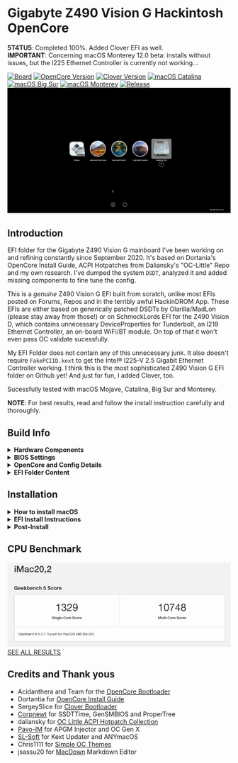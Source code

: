 # Gigabyte Z490 Vision G Hackintosh OpenCore

**5T4TU5**: Completed 100%. Added Clover EFI as well.</br>
**IMPORTANT**: Concerning macOS Monterey 12.0 beta: installs without issues, but the I225 Ethernet Controller is currently not working…

[![Board](https://img.shields.io/badge/Gigabyte-Z490_Vision_G-informational.svg)](https://www.gigabyte.com/Motherboard/Z490-VISION-G-rev-1x/support#support-dl-bios)
[![OpenCore Version](https://img.shields.io/badge/OpenCore-0.7.3-important.svg)](https://github.com/acidanthera/OpenCorePkg/releases/latest)
[![Clover Version](https://img.shields.io/badge/Clover-r5139-important.svg)](https://github.com/CloverHackyColor/CloverBootloader/releases/tag/5139)
[![macOS Catalina](https://img.shields.io/badge/macOS-10.15.7-white.svg)](https://www.apple.com/li/macos/catalina/)
[![macOS Big Sur](https://img.shields.io/badge/macOS-11.5.2-white.svg)](https://www.apple.com/macos/big-sur/)
[![macOS Monterey](https://img.shields.io/badge/macOS-12.0_beta-white.svg)](https://www.apple.com/macos/monterey-preview/)
[![Release](https://img.shields.io/badge/Download-latest-success.svg)](https://github.com/5T33Z0/Gigabyte-Z490-Vision-G-Hackintosh-OpenCore/releases/latest)
![](https://github.com/5T33Z0/Gigabyte-Z490-Vision-G-Hackintosh-OpenCore/blob/main/Pics/BootPicker.png)

## Introduction

EFI folder for the Gigabyte Z490 Vision G mainboard I've been working on and refining constantly since September 2020. It's based on Dortania's OpenCore Install Guide, ACPI Hotpatches from Daliansky's "OC-Little" Repo and my own research. I've dumped the system `DSDT`, analyzed it and added missing components to fine tune the config. 

This is a *genuine* Z490 Vision G EFI built from scratch, unlike most EFIs posted on Forums, Repos and in the terribly awful HackinDROM App. These EFIs are either based on generically patched DSDTs by Olarilla/MadLon (please stay away from those!) or on SchmockLords EFI for the Z490 Vision D, which contains unnecessary DeviceProperties for Tunderbolt, an I219 Ethernet Controller, an on-board WiFi/BT module. On top of that it won't even pass OC validate sucessfully.

My EFI Folder does not contain any of this unnecessary junk. It also doesn't require `FakePCIID.kext` to get the Intel® I225-V 2.5 Gigabit Ethernet Controller working. I think this is the most sophisticated Z490 Vision G EFI folder on Github yet! And just for fun, I added Clover, too.

Sucessfully tested with macOS Mojave, Catalina, Big Sur and Monterey.

**NOTE**: For best results, read and follow the install instruction carefully and thoroughly. 

## Build Info

<details>
<summary><strong>Hardware Components</strong></summary>

### System Specs

| Component           | Details                                     |
| :------------------ | :------------------------------------------ |
| Mainboard           | Gigabyte Z490 Vision G                      |
| BIOS		      | F20. F5 or higher is required to disable `CFG Lock`. Otherwise use Kernel Quirk `AppleXcpmCfgLock`|
| CPU                 | Intel® Core i9 10850K (Codename Comet Lake) |
| RAM                 | 32 GB DDR4 2400 Crucial Basllistix Sport LT |
| iGPU		      | Intel® UHD 630. Configured `headless` for computational tasks only. If you need to drive a display [use this Framebuffer-Patch](https://github.com/5T33Z0/Gigabyte-Z490-Vision-G-Hackintosh-OpenCore/blob/main/Additional%20Files/Intel%20UHD%20630_HDMI_DP_Framebuffer-Patch.plist) instead      |
| GPU                 | MSI Geforce GTX 760 Twin Frozr Gaming       |
| Audio               | Realtek® ALC1220-VB (Layout-id: `28`)       |
| Ethernet            | Intel® 2.5GbE LAN chip. Incompatible with macOS High Sierra |
</details>
<details>
<summary><strong>BIOS Settings</strong></summary>

### BIOS Settings

* **Tweaker [TAB]**
	* Extreme Memory Profile (XMP): Enabled (if supported by RAM)
	* Advanced CPU Settings
		* VT-d: Enabled (disabled in config.plist anyway, so only relevant to Windows)
		* Intel Speed Shit: Enabled
* **Setings [TAB]**
	* Platform Power
		* Platform Power Management: Enabled
		* PEG ASPM: Enabled
		* PCH ASPM: Enabled
		* DMI ASPM: Enabled 
		* ErP: Enabled (so USB Power turns off, after PC is shut down)
	* IO Ports
		* Internal Graphics: enabled (if CPU has integrated graphics). **NOTE**: The config.plist uses dGPU for Display(s) and iGPU for computational tasks only by default. If you want to use the iGPU to drive a display you need a different Framebuffer Patch (see "EFI Install Instructions" for details).
		* OnBoard LAN Controller: Enabled
		* Audio Controller: Enabled (if On-Board Sound Card is used)
		* Above 4G Decoding: Enabled
		* Re-Size BAR Support: Disabled
		* IOAPIC 24-119 Entries: Enabled
		* Super IO Configurtaion
			* Serial Port: Disabled
		* USB Configuration
			* Legacy USB Support: Disabled
			* XHCI Hand-off: Enabled
		* Network Stack Configuration
			* Network Stack: Disabled
* **Boot [TAB]**
	* CFGLock: Disabled (Option only available on newer BIOS versions)
	* Windows 10 Features: Windows 10 
	* CSM: Disabled (to get rid of legacy code from `DSDT`)
</details>
<details>
<summary><strong>OpenCore and Config Details</strong></summary>
	
### OpenCore Details

* **Version**: 0.7.3 (check comments in `config.plist` for details)
* **Compatible macOS**: 10.14 (Mojave), 10.15.7 (Catalina), 11.5+ (Big Sur), 12.0 beta (Monterey)
* **System Definition:** `iMac20,2` (SMBIOS Infos need to be added with [GenSMBIOS](https://github.com/corpnewt/GenSMBIOS)). Using a different SMBIOS may require remapping of USB Ports, since the `info.plist` inside the `USBPorts.kext` refers to `iMac20,2` as `model`.
* **ACPI Patches:** `SSDT-AWAC`, `SSDT-EC-USBX`, `SSDT-PLUG`, `SSDT-SBUS-MCHC`, `SSDT-PPMC`
* **OpenCanopy Enabled**: `yes`
* **Iconset**: `modern`
* **Chime**: `no`
* **FileVault**: `no`
* **SecureBootModel**: `Disabled`
* **USB Ports Mapped:** `yes`. Details [here](https://github.com/5T33Z0/Gigabyte-Z490-Vision-G-Hackintosh-OpenCore/blob/main/Additional%20Files/USB_Ports_List.pdf)
* **car-active-config:** HighSierra: `FF030000`, Catalina: `FF070000`, Big Sur: `67080000`
* **Issues**: Intel(r) I-225 Ethernet Controller does not work with macOS Versions prior to macOS Catalina and macOS Monterey (as of now).

### Note about Kexts
The following Kexts are disabled by default since I don't know which CPU, GPU you are using:
- `CPUFriend.kext` and `CPUFriendDataProvider.kext` 
	- If you use a different CPU model, create your own DataProviderKext using [CPUFriendFriend](https://github.com/corpnewt/CPUFriendFriend), replace it and reenable the kext as well as `CPUFriend.kext`)
* `AGPMInjector.kext`disabled. Generate it or delete config entry and kext. See Section "Enable AGPM"
</details>

<details>
<summary><strong>EFI Folder Content</strong></summary>

### EFI Folder Structure

```
EFI
├── BOOT
│   └── BOOTx64.efi
└── OC
    ├── ACPI
    │   ├── SSDT-AWAC-DISABLE.aml
    │   ├── SSDT-EC-USBX.aml
    │   ├── SSDT-PLUG.aml
    │   ├── SSDT-PPMC.aml
    │   └── SSDT-SBUS-MCHC.aml
    ├── Drivers
    │   ├── HfsPlus.efi
    │   ├── OpenCanopy.efi
    │   └── OpenRuntime.efi
    ├── Kexts
    │   ├── AGPMInjector.kext
    │   ├── AppleALC.kext
    │   ├── CPUFriend.kext
    │   ├── CPUFriendDataProvider.kext
    │   ├── Lilu.kext
    │   ├── SMCProcessor.kext
    │   ├── SMCSuperIO.kext
    │   ├── USBPorts_iMac191.kext
    │   ├── USBPorts_iMac202.kext
    │   ├── VirtualSMC.kext
    │   └── WhateverGreen.kext
    ├── OpenCore.efi
    ├── Resources (NOTE: removed files of sub-folders from tree view to reduce clutter)
    │   ├── Font
    │   ├── Image
    │   │   └── Acidanthera
    │   │   │   ├── Chardonnay
    │   │   │   ├── GoldenGate
    │   │   │   └── Syrah
    │   │   └── chris1111
    │	│	├── Minimal
    │   │       └── Minimal-SSD
    │   └── Label
    ├── config.plist
    └── config_iMac19,1.plist
```
</details>

## Installation
<details>
<summary><strong>How to install macOS</strong></summary>

### Installing macOS
If you already have macOS installed but want to perform a clean install, you can either download macOS from the App Store or use [**ANYmacOS**](https://www.sl-soft.de/en/anymacos/). It's a hassle-free app than can download macOS High Sierra, Catalina and Big Sur. It also can create a USB Installer for you. And if you create multiple HFS partitions in the correct sizes, you can use it to create a multi macOS Installer USB Stick as well. 

If you are on Windows or Linux, follow the guide provided by [Dortania](https://dortania.github.io/OpenCore-Install-Guide/installer-guide/#making-the-installer)
</details>
<details>
<summary><strong>EFI Install Instructions</strong></summary>

### EFI Install Guide for OpenCore 
	
1. Download latest OC EFI Release and unpack it
2. Select the config of your choice and rename it to `config.plist`
3. Change the value for `csr-active-config` based on your macOS version to disable SIP: `EF0F0000` for Monterey, `67080000` for Big Sur and `FF070000` for Catalina/Mojave
	- AMD GPUs may require additional `boot-args`. Check WhateverGreen repo to find out which you need.
	- If you want to use the Intel UHD 630 integrated graphics to drive a display, download this [Framebuffer-Patch](https://github.com/5T33Z0/Gigabyte-Z490-Vision-G-Hackintosh-OpenCore/blob/main/Additional%20Files/Intel_UHD_630_HDMI_DP_Framebuffer-Patch.plist). Open it with a plist editor and copy the dictionary `PciRoot(0x0)/Pci(0x2,0x0)` to `DeviceProperties > Add` (comment-out the existing entry with "#" first, to disable the existing entry).
4. Getting the Intel(R) I225-V Ethernet Controller to work:

	- macOS Big Sur Users (macOS 11.4 or later) don't have to change anything here since this is the currently active config! But for completeness sake, this is what you would have to do otherwise:
	
		1. Disable (comment-out) `DeviceProperties` > `PciRoot(0x0)/Pci(0x1C,0x1)/Pci(0x0,0x0)`
		2. Go to `Kernel` > `Patch` and disable `I225-V Patch`.
		3. Add boot-arg `dk.e1000=0`
		
	- macOS Catalina and Big Sur Users (up to macOS version 11.3 ≤ Kernel 20.4) need to do the following:

		1. Enable (un-comment) `DeviceProperties` > `#PciRoot(0x0)/Pci(0x1C,0x1)/Pci(0x0,0x0)`
		2. Go to `Kernel` > `Patch` and enable `I225-V Patch`.
		3. Delete/disable boot-arg `dk.e1000=0`

	- macOS Monterey beta 2 Users (should supossedly work like this):
	
		1. Disable (comment-out) `DeviceProperties` > `PciRoot(0x0)/Pci(0x1C,0x1)/Pci(0x0,0x0)`
		2. Go to `Kernel` > `Patch` and disable `I225-V Patch`.
		3. Add boot-arg `dk.e1000=0`
		4. In Network Settings, manually assign an IP Address and set it up as a 1 gig connection (base1000T). I can't confirm this since I only have a base100T router and I can't get a connection to the internet going for reasons unknown to me.
	
	**NOTE**: In fact, you could leave the Device Property, Kernel Patch and boot-arg enabled for *both* macOS Catalina and Big Sur altogether. But I think it's cleaner to just enable what's necessary for each OS unless you run a multiboot setup with both Catalina and Big Sur. Then it's probably easier to leave the Device Property, the Kernel Patch and boot-arg enabled. See this discussion for more insight: https://github.com/dortania/bugtracker/issues/213

5. Create SMBIOS infos for `iMac20,2` to the config.plist and save it.
6. Copy the EFI Folder to a FAT32 formated USB Stick
7. Reboot from USB Stick
8. Perform an NVRAM Reset
9. Boot macOS
10. If your system boots successfully, mount your ESP and copy over the EFI Folder to you HDD/SSD and reboot.
11. Continue with Post-Install!

</details>
<details>
<summary><strong>Post-Install</strong></summary>

### Strengthen Security
Once you got macOS running, change the following settings to make your system more secure:

- Change UEFI > APFS: `MinDate` and `MinVersion` from `-1` (disabled) to the correct values for the macOS version you are using. A list with the correct values for macOS High Sierra up to Big Sur can be found [here](https://github.com/acidanthera/OpenCorePkg/blob/master/Include/Acidanthera/Library/OcApfsLib.h).</br>

	**BACKGROUND**: OpenCore 0.7.2 introduced a new security feature which prevents the APFS driver from loading if it does not match OS-specific Date (`MinDate`) and Version (`MinVersion`). If left at their default value `0` (as set in the `sample.plist`), the macOS partition will not show up in the Boot Picker unless Big Sur or newer is installed. For ease of use (and since I don't know which macOS you will be using) I've deactivated this feature. If you plan to setup a multiboot system running various iterations of macOS you probably should leave it at `-1`. Otherwise you won't be able to boot older macOSes.

- Change `SecureBootModel`from `Disabled` to `j185f` (for iMac20,2) or `j185` (for iMac20,1). **NOTE**: Only applicable to macOS Catalina and newer. You should test these settings first using a USB Bootstick since it can prevent the system from booting. Disable it for installing macOS Monterey if you have issues.
	
### Optimizing CPU Power Management
Use [CPUFriendFriend](https://github.com/corpnewt/CPUFriendFriend) to generate a `CPUFriendDataProvider.kext` to optimize the CPU Power Management for a more efficent overall performance. You can [follow this Guide](https://github.com/5T33Z0/Gigabyte-Z490-Vision-G-Hackintosh-OpenCore/blob/main/Additional%20Files/CPU_Power_Management_EN.pdf) to create your own. Once you're done, reboot. Have a look at the CPU behavior using Intel Power Gadget. The CPU idle frequency should be lower now:

![image](https://github.com/5T33Z0/Gigabyte-Z490-Vision-G-Hackintosh-OpenCore/blob/main/Pics/CPU_PM.png)

### Enabling AGPM (Apple Graphics Power Management) for dedicated GPUs (NVDIA and AMD)

- Generate an `AGPMInjector.kext` for your GPU using [AGPMInjector](https://github.com/Pavo-IM/AGPMInjector) 
- Copy it to `EFI\OC\Kexts`
- Enable the entry in the `config.plist`
- Save and reboot.
- Open [IORegistryExplorer](https://github.com/utopia-team/IORegistryExplorer/releases) and search for`PR00`. CPU Power Management and AGPM are working correctly if it looks like this: </br>
	![](https://github.com/5T33Z0/Gigabyte-Z490-Vision-G-Hackintosh-OpenCore/blob/main/Pics/AGPMEnabler.png)

### Calculating Scan Policy (optional)
The items displayed in the Boot Picker Menu are based on a combination of bits representing kinds of devices (SATA, NVME, USB, etc.) as well as Filesystems (APFS, HFS, NTFS, etc.). There are 24 bits which can be turned on and off to modify what's displayed in the Boot Picker. The combination of selected bits create what's called the `ScanPolicy`. It's located under Misc > Security in the config.plist. The default value of my EFI is `0` which means "scan for everything which is bootable on the system". Although this is great for compatibility, it will also display EFI Folders on drives which are not the boot drive as well.

To change the `ScanPolicy` to your liking, you can make use of this online calculator: https://oc-scanpolicy.vercel.app/. I am using `2687747` for example which hides EFI Folders and NTFS Drives. If I need windows I just boot it from the BIOS Boot Menu (F12).

**IMPORTANT**: Calculating a wrong `ScanPolicy` can lead to the Boot Picker beeing empty, so you can't boot into macOS. So make sure to test the value first by booting from FAT32 formatted USB Stick containing your EFI Folder with the new value for "Scan Policy".

### Changing Themes
Besides the 3 themes from Acidanthera which provide the standard macOS look and feel, I've added 2 additional themes by Chris1111: `Minimal` and `Minimal-SSD.` Neither of them is enabled by default. To enable them, do the following:

- Open `config.plist`
- Go to Misc > Boot and change `PickerVariant` to: `chris1111\Minimal` or `chris1111\Minimal-SSD`
- Save and reboot

To revert these changes, enter `Acidanthera\GoldenGate` as PickerVarinat and change the Flavour of the NVRAM Reset Tool back to `Auto`.

**NOTE**: For more Post-Install tweaks and tips, check out my small collection of [Config Tweaks](https://github.com/5T33Z0/Gigabyte-Z490-Vision-G-Hackintosh-OpenCore/blob/main/Additional%20Files/OpenCore_Config_Tweaks_EN.md)
</details>

## CPU Benchmark
![image](https://github.com/5T33Z0/Gigabyte-Z490-Vision-G-Hackintosh-OpenCore/blob/main/Pics/BigSur%20Benchmark.png)</br>
[SEE ALL RESULTS](https://browser.geekbench.com/v5/cpu/5386949)

## Credits and Thank yous
- Acidanthera and Team for the [OpenCore Bootloader](https://github.com/acidanthera/OpenCorePkg)
- Dortantia for [OpenCore Install Guide](https://dortania.github.io/OpenCore-Install-Guide/)
- SergeySlice for [Clover Bootloader](https://github.com/CloverHackyColor/CloverBootloader)
- [Corpnewt](https://github.com/corpnewt) for SSDTTime, GenSMBIOS and ProperTree
- daliansky for [OC Little ACPI Hotpatch Collection](https://github.com/5T33Z0/OC-Little-Translated) 
- [Pavo-IM](https://github.com/Pavo-IM/) for APGM Injector and OC Gen X
- [SL-Soft](https://www.sl-soft.de/software/) for Kext Updater and ANYmacOS
- Chris1111 for [Simple OC Themes](https://github.com/chris1111/My-Simple-OC-Themes)
- jsassu20 for [MacDown](https://macdown.uranusjr.com/) Markdown Editor
